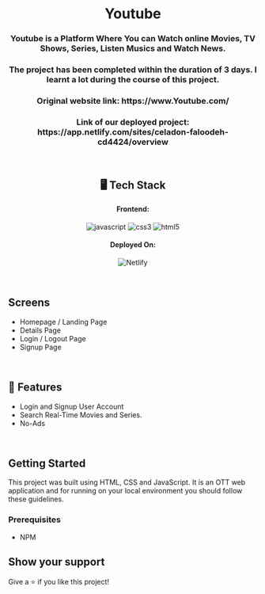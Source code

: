 <h1 align="center">Youtube</h1>

<h3 align="center">Youtube is a Platform Where You can Watch online Movies, TV Shows, Series, Listen Musics and Watch News.</h3>

<h3 align="center">The project has been completed within the duration of 3 days. I learnt a lot during the course of this project.</h3>

<h3 align="center">Original website link: https://www.Youtube.com/</h3>

<h3 align="center">Link of our deployed project: https://app.netlify.com/sites/celadon-faloodeh-cd4424/overview</h3>

<br />

<h2 align="center">🖥️ Tech Stack</h2>

<h4 align="center">Frontend:</h4>

<p align="center">

  <img src="https://img.shields.io/badge/JavaScript-323330?style=for-the-badge&logo=javascript&logoColor=F7DF1E" alt="javascript" />
  <img src="https://img.shields.io/badge/CSS3-1572B6?style=for-the-badge&logo=css3&logoColor=white" alt="css3" />
  <img src="https://img.shields.io/badge/HTML5-E34F26?style=for-the-badge&logo=html5&logoColor=white" alt="html5" />
</p>

<h4 align="center">Deployed On:</h4>
<p align="center">
<img src="https://img.shields.io/badge/netlify-deployment-green" alt="Netlify" />
</p>
<br />

## Screens

- Homepage / Landing Page
- Details Page
- Login / Logout Page
- Signup Page

 <br />

## 🚀 Features

- Login and Signup User Account
- Search Real-Time Movies and Series.
- No-Ads

<br />
 
## Getting Started

This project was built using HTML, CSS and JavaScript. It is an OTT web application and for running on your local environment you should follow these guidelines.

### Prerequisites

- NPM

## Show your support

Give a ⭐️ if you like this project!
